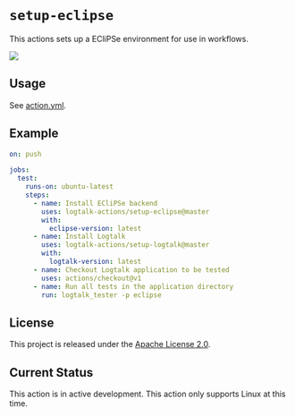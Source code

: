 # `setup-eclipse`

This actions sets up a ECliPSe environment for use in workflows.

![](https://github.com/logtalk-actions/setup-eclipse/workflows/Test/badge.svg)

## Usage

See [action.yml](action.yml).

## Example

```yml
on: push

jobs:
  test:
    runs-on: ubuntu-latest
    steps:
      - name: Install ECliPSe backend
        uses: logtalk-actions/setup-eclipse@master
        with:
          eclipse-version: latest
      - name: Install Logtalk
        uses: logtalk-actions/setup-logtalk@master
        with:
          logtalk-version: latest
      - name: Checkout Logtalk application to be tested
        uses: actions/checkout@v1
      - name: Run all tests in the application directory
        run: logtalk_tester -p eclipse
```

## License

This project is released under the [Apache License 2.0](LICENSE).

## Current Status

This action is in active development. This action only supports Linux at this time.
